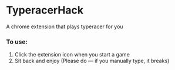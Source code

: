 # TyperacerHack
A chrome extension that plays typeracer for you

### To use:
1. Click the extension icon when you start a game
2. Sit back and enjoy (Please do — if you manually type, it breaks)
